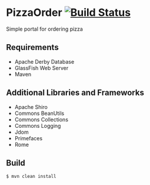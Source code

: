 # PizzaOrder [![Build Status](https://travis-ci.org/jrry/pizzaorder.svg?branch=master)](https://travis-ci.org/jrry/pizzaorder)
Simple portal for ordering pizza

## Requirements
- Apache Derby Database
- GlassFish Web Server
- Maven

## Additional Libraries and Frameworks
- Apache Shiro
- Commons BeanUtils
- Commons Collections
- Commons Logging
- Jdom
- Primefaces
- Rome

## Build
```
$ mvn clean install
```
